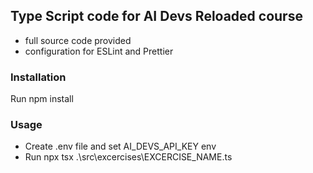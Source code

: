 ## Type Script code for AI Devs Reloaded course
- full source code provided
- configuration for ESLint and Prettier

### Installation 
Run npm install

### Usage
- Create .env file and set AI_DEVS_API_KEY env 
- Run npx tsx .\src\excercises\EXCERCISE_NAME.ts

